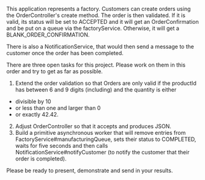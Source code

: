 This application represents a factory. Customers can create orders using the OrderController's create method. The order 
is then validated. If it is valid, its status will be set to ACCEPTED and it will get an OrderConfirmation and be put on a queue via the factoryService. Otherwise, it will get a BLANK_ORDER_CONFIRMATION.

There is also a NotificationService, that would then send a message to the customer once the order has been completed.

There are three open tasks for this project. Please work on them in this order and try to get as far as possible.

1. Extend the order validation so that Orders are only valid if the productId has between 6 and 9 digits (including) and the quantity is either 
* divisible by 10
* or less than one and larger than 0
* or exactly 42.42.
2. Adjust OrderController so that it accepts and produces JSON.
3. Build a primitive asynchronous worker that will remove entries from FactoryService#manufacturingQueue, sets their status to COMPLETED, waits for five seconds and then calls NotificationService#notifyCustomer (to notify the customer that their order is completed).

Please be ready to present, demonstrate and send in your results.
